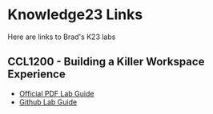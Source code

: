 # Knowledge23 Links

Here are links to Brad's K23 labs

## CCL1200 - Building a Killer Workspace Experience

* [Official PDF Lab Guide](https://static.rainfocus.com/servicenow/digital/sess/1680551445730001BvqA/cclguidepdf/CCL1200-K23_1683668825773001vDwn.pdf)
* [Github Lab Guide](/CCL1200)